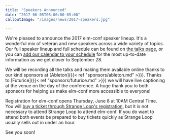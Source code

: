 ```yaml
---
title: "Speakers Announced"
date: "2017-06-05T08:00:00-05:00"
calloutImage: "/images/news/2017-speakers.jpg"

---
```


We're pleased to announce the 2017 elm-conf speaker lineup.
It's a wonderful mix of veteran and new speakers across a wide variety of topics.
Our full speaker lineup and full schedule can be found on [the talks page](/talks/), or you can [add our calendar to your schedule](webcal://www.elm-conf.us/talks/index.ics) for the most up-to-date information as we get closer to September 28.

We will be recording all the talks and making them available online thanks to our kind sponsors at [Ableton]({{< ref "sponsors/ableton.md" >}}).
Thanks to [Futurice]({{< ref "sponsors/futurice.md" >}}) we will have live captioning at the venue on the day of the conference.
A huge thank you to both sponsors for helping us make elm-conf more accessible to everyone!

Registration for elm-conf opens Thursday, June 8 at 10AM Central Time.
You will [buy a ticket through Strange Loop's registration](https://thestrangeloop.com/register.html), but it is not necessary to attend Strange Loop to attend elm-conf.
If you do want to attend both events be prepared to buy tickets quickly as Strange Loop usually sells out in under an hour.

See you soon!

<!--more-->
